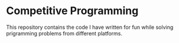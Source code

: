 # Competitive Programming
This repository contains the code I have written for fun while solving prigramming problems from different platforms. 


